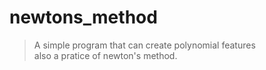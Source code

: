 # newtons_method
>A simple program that can create polynomial features<br>
>also a pratice of newton's method.
